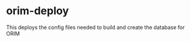 orim-deploy
===========

This deploys the config files needed to build and create the database for ORIM
